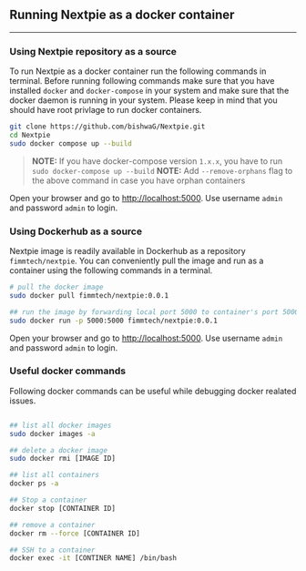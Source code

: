 ## Running Nextpie as a docker container
---

### Using Nextpie repository as a source
To run Nextpie as a docker container run the following commands in terminal. Before running following commands make sure that you have installed `docker` and `docker-compose` in your system and make sure that the docker daemon is running in your system. Please keep in mind that you should have root privlage to run docker containers. 

```bash
git clone https://github.com/bishwaG/Nextpie.git
cd Nextpie
sudo docker compose up --build
```

> **NOTE:** If you have docker-compose version `1.x.x`, you have to run `sudo docker-compose up --build` 
> **NOTE:** Add `--remove-orphans` flag to the above command in case you have orphan containers

Open your browser and go to [http://localhost:5000](http://localhost:5000). Use username `admin` and password `admin` to login.

### Using Dockerhub as a source

Nextpie image is readily available in Dockerhub as a repository `fimmtech/nextpie`. You can conveniently pull the image and run as a container using the following commands in a terminal.

```bash
# pull the docker image
sudo docker pull fimmtech/nextpie:0.0.1

## run the image by forwarding local port 5000 to container's port 5000
sudo docker run -p 5000:5000 fimmtech/nextpie:0.0.1
```

Open your browser and go to [http://localhost:5000](http://localhost:5000). Use username `admin` and password `admin` to login.


### Useful docker commands

Following docker commands can be useful while debugging docker realated issues.

```bash

## list all docker images
sudo docker images -a

## delete a docker image
sudo docker rmi [IMAGE ID]

## list all containers
docker ps -a

## Stop a container
docker stop [CONTAINER ID]

## remove a container 
docker rm --force [CONTAINER ID]

## SSH to a container
docker exec -it [CONTINER NAME] /bin/bash

```
